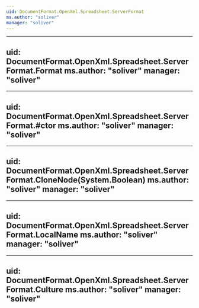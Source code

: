 ```yaml
---
uid: DocumentFormat.OpenXml.Spreadsheet.ServerFormat
ms.author: "soliver"
manager: "soliver"
---
```


---
uid: DocumentFormat.OpenXml.Spreadsheet.ServerFormat.Format
ms.author: "soliver"
manager: "soliver"
---

---
uid: DocumentFormat.OpenXml.Spreadsheet.ServerFormat.#ctor
ms.author: "soliver"
manager: "soliver"
---

---
uid: DocumentFormat.OpenXml.Spreadsheet.ServerFormat.CloneNode(System.Boolean)
ms.author: "soliver"
manager: "soliver"
---

---
uid: DocumentFormat.OpenXml.Spreadsheet.ServerFormat.LocalName
ms.author: "soliver"
manager: "soliver"
---

---
uid: DocumentFormat.OpenXml.Spreadsheet.ServerFormat.Culture
ms.author: "soliver"
manager: "soliver"
---
